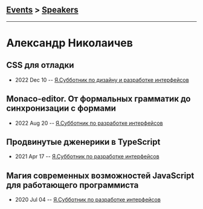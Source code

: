 ## [Events](../README.md) > [Speakers](../speakers.md)
---

# Александр Николаичев

## CSS для отладки
- 2022 Dec 10 -- [Я.Субботник по дизайну и разработке интерфейсов](https://youtu.be/25F5h9K3Vp8)    
## Monaco-editor. От формальных грамматик до синхронизации с формами
- 2022 Aug 20 -- [Я.Субботник по разработке интерфейсов](https://www.youtube.com/watch?v=A_7-hGxLseY&t=12734s)    
## Продвинутые дженерики в TypeScript
- 2021 Apr 17 -- [Я.Субботник по разработке интерфейсов](https://youtu.be/YDTZpQrBXjc)    
## Магия современных возможностей JavaScript для работающего программиста
- 2020 Jul 04 -- [Я.Субботник по разработке интерфейсов](https://www.youtube.com/watch?v=CBHoYfLMVKs)    
